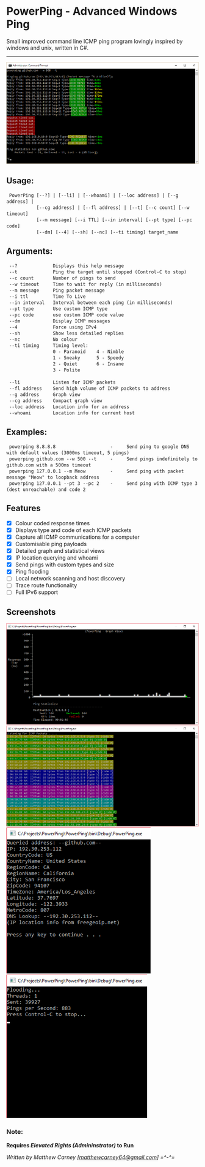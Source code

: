 # PowerPing - Advanced Windows Ping 

Small improved command line ICMP ping program lovingly inspired by windows and unix, written in C#.
***
![alt text](Screenshots/readme_screenshot.png "PowerPing in action")

## Usage: 
     PowerPing [--?] | [--li] | [--whoami] | [--loc address] | [--g address] |
               [--cg address] | [--fl address] | [--t] [--c count] [--w timeout] 
               [--m message] [--i TTL] [--in interval] [--pt type] [--pc code] 
               [--dm] [--4] [--sh] [--nc] [--ti timing] target_name

## Arguments:
     --?             Displays this help message
     --t             Ping the target until stopped (Control-C to stop)
     --c count       Number of pings to send
     --w timeout     Time to wait for reply (in milliseconds)
     --m message     Ping packet message
     --i ttl         Time To Live
     --in interval   Interval between each ping (in milliseconds)
     --pt type       Use custom ICMP type
     --pc code       use custom ICMP code value
     --dm            Display ICMP messages
     --4             Force using IPv4
     --sh            Show less detailed replies
     --nc            No colour
     --ti timing     Timing level:
                     0 - Paranoid    4 - Nimble
                     1 - Sneaky      5 - Speedy
                     2 - Quiet       6 - Insane
                     3 - Polite
     
     --li            Listen for ICMP packets
     --fl address    Send high volume of ICMP packets to address
     --g address     Graph view
     --cg address    Compact graph view
     --loc address   Location info for an address
     --whoami        Location info for current host

## Examples:
     powerping 8.8.8.8                    -     Send ping to google DNS with default values (3000ms timeout, 5 pings)
     powerping github.com --w 500 --t     -     Send pings indefinitely to github.com with a 500ms timeout
     powerping 127.0.0.1 --m Meow         -     Send ping with packet message "Meow" to loopback address
     powerping 127.0.0.1 --pt 3 --pc 2    -     Send ping with ICMP type 3 (dest unreachable) and code 2
     
## Features

- [x] Colour coded response times
- [x] Displays type and code of each ICMP packets
- [x] Capture all ICMP communications for a computer
- [x] Customisable ping payloads
- [x] Detailed graph and statistical views
- [x] IP location querying and whoami 
- [x] Send pings with custom types and size
- [x] Ping flooding
- [ ] Local network scanning and host discovery
- [ ] Trace route functionality
- [ ] Full IPv6 support

## Screenshots

![alt text](Screenshots/readme_screenshot2.png "Powerping Graph view")
![alt text](Screenshots/readme_screenshot3.png "Powerping Listening")
![alt text](Screenshots/readme_screenshot4.png "Location functions") ![alt text](Screenshots/readme_screenshot5.png "PowerPing stress testing")

### Note: 
**Requires _Elevated Rights (Admininstrator)_ to Run**

*Written by Matthew Carney [matthewcarney64@gmail.com] =^-^=*
